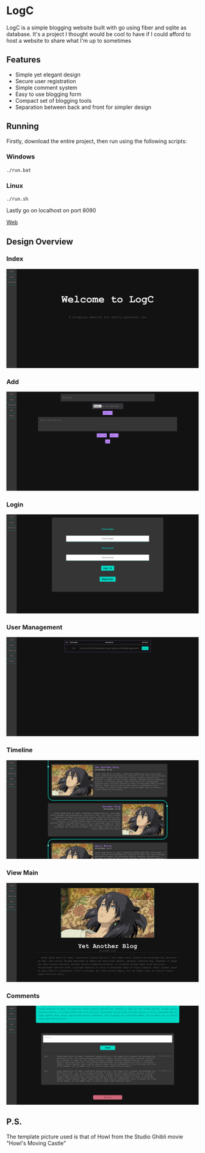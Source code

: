 # LogC

LogC is a simple blogging website built with go using fiber and sqlite as database. It's a project I thought would be cool to have if I could afford to host a website to share what I'm up to sometimes

## Features

- Simple yet elegant design
- Secure user registration
- Simple comment system
- Easy to use blogging form
- Compact set of blogging tools
- Separation between back and front for simpler design

## Running

Firstly, download the entire project, then run using the following scripts:

### Windows

```
./run.bat
```

### Linux

```
./run.sh
```

Lastly go on localhost on port 8090

[Web](http://localhost:8090/)

## Design Overview

### Index
![Main](pictures/index.png)

### Add
![Main](pictures/add.png)

### Login
![Main](pictures/login.png)

### User Management
![Main](pictures/user_management.png)

### Timeline
![Main](pictures/timeline.png)

### View Main
![Main](pictures/view_main.png)

### Comments
![Main](pictures/comments.png)


## P.S.
The template picture used is that of Howl from the Studio Ghibli movie "Howl's Moving Castle"